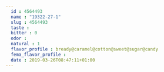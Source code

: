 ```yaml
---
  id : 4564493
  name : "19322-27-1"
  slug : 4564493
  taste : 
  bitter : 0
  odor : 
  natural : 1
  flavor_profile : bready@caramel@cotton@sweet@sugar@candy
  fema_flavor_profile : 
  date : 2019-03-26T08:47:11+01:00
---
```



